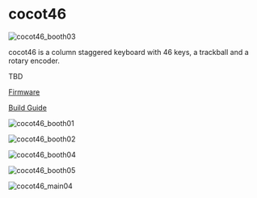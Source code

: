 # cocot46

![cocot46_booth03](https://user-images.githubusercontent.com/88039287/130637928-ee4ec0b1-746c-44bc-af94-f6219fb71ba5.jpg)

cocot46 is a column staggered keyboard with 46 keys, a trackball and a rotary encoder.


TBD


[Firmware](https://github.com/aki27kbd/qmk_firmware/tree/master/keyboards/cocot46)

[Build Guide](https://github.com/aki27kbd/cocot46/blob/main/doc/buildguide.md)

![cocot46_booth01](https://user-images.githubusercontent.com/88039287/130638244-75bceb91-6e4b-4371-ac9f-02ae170a4a82.jpg)

![cocot46_booth02](https://user-images.githubusercontent.com/88039287/130638300-a01545f2-6943-4bff-8a63-45249ccc65b9.jpg)

![cocot46_booth04](https://user-images.githubusercontent.com/88039287/130638361-c3bee112-151e-412b-911f-9e8b7081a2cc.jpg)

![cocot46_booth05](https://user-images.githubusercontent.com/88039287/130638423-2f4cd003-39ec-4d47-bdb8-5fcbeb8d3a01.jpg)

![cocot46_main04](https://user-images.githubusercontent.com/88039287/130638497-c68e736e-4e35-4a4a-8405-626e768daef4.jpg)
